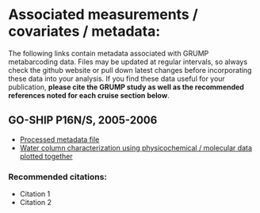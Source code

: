# Associated measurements / covariates / metadata:

The following links contain metadata associated with GRUMP metabarcoding data. Files may be updated at regular intervals, so always check the github website or pull down latest changes before incorporating these data into your analysis. If you find these data useful for your publication, **please cite the GRUMP study as well as the recommended references noted for each cruise section below**.

## GO-SHIP P16N/S, 2005-2006

- [Processed metadata file](GO-SHIP/P16N-P16S/Associated_Measurements/0.P16NS_Raw_Data/CSV/2.20221118_P16NS_Sample_Metadata_Final.csv)
- [Water column characterization using physicochemical / molecular data plotted together](https://github.com/jcmcnch/P16N-SWaterColumnCharacterization)

### Recommended citations:

- Citation 1
- Citation 2


